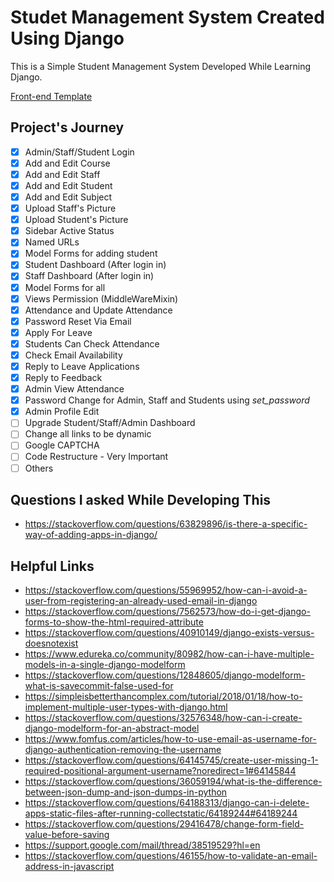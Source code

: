 # Studet Management System Created Using Django
This is a Simple Student Management System Developed While Learning Django.



[Front-end Template](http://adminlte.io "Admin LTE.io")



## Project's Journey
- [x] Admin/Staff/Student Login
- [x] Add and Edit Course
- [x] Add and Edit Staff
- [x] Add and Edit Student
- [x] Add and Edit Subject
- [x] Upload Staff's Picture
- [x] Upload Student's Picture
- [x] Sidebar Active Status
- [x] Named URLs
- [x] Model Forms for adding  student
- [x] Student Dashboard (After login in)
- [x] Staff Dashboard (After login in)
- [x] Model Forms for all
- [x] Views Permission (MiddleWareMixin)
- [x] Attendance and Update Attendance
- [x] Password Reset Via Email
- [x] Apply For Leave
- [x] Students Can Check Attendance
- [x] Check Email Availability
- [x] Reply to Leave Applications
- [x] Reply to Feedback
- [x] Admin View Attendance
- [x] Password Change for Admin, Staff and Students using *set_password*
- [x] Admin Profile Edit
- [ ] Upgrade Student/Staff/Admin Dashboard
- [ ] Change all links to be dynamic
- [ ] Google CAPTCHA
- [ ] Code Restructure - Very Important
- [ ] Others 

## Questions I asked While Developing This
- https://stackoverflow.com/questions/63829896/is-there-a-specific-way-of-adding-apps-in-django/


## Helpful Links
- https://stackoverflow.com/questions/55969952/how-can-i-avoid-a-user-from-registering-an-already-used-email-in-django
- https://stackoverflow.com/questions/7562573/how-do-i-get-django-forms-to-show-the-html-required-attribute
- https://stackoverflow.com/questions/40910149/django-exists-versus-doesnotexist
- https://www.edureka.co/community/80982/how-can-i-have-multiple-models-in-a-single-django-modelform
- https://stackoverflow.com/questions/12848605/django-modelform-what-is-savecommit-false-used-for
- https://simpleisbetterthancomplex.com/tutorial/2018/01/18/how-to-implement-multiple-user-types-with-django.html
- https://stackoverflow.com/questions/32576348/how-can-i-create-django-modelform-for-an-abstract-model
- https://www.fomfus.com/articles/how-to-use-email-as-username-for-django-authentication-removing-the-username
- https://stackoverflow.com/questions/64145745/create-user-missing-1-required-positional-argument-username?noredirect=1#64145844
- https://stackoverflow.com/questions/36059194/what-is-the-difference-between-json-dump-and-json-dumps-in-python
- https://stackoverflow.com/questions/64188313/django-can-i-delete-apps-static-files-after-running-collectstatic/64189244#64189244
- https://stackoverflow.com/questions/29416478/change-form-field-value-before-saving
- https://support.google.com/mail/thread/38519529?hl=en
- https://stackoverflow.com/questions/46155/how-to-validate-an-email-address-in-javascript